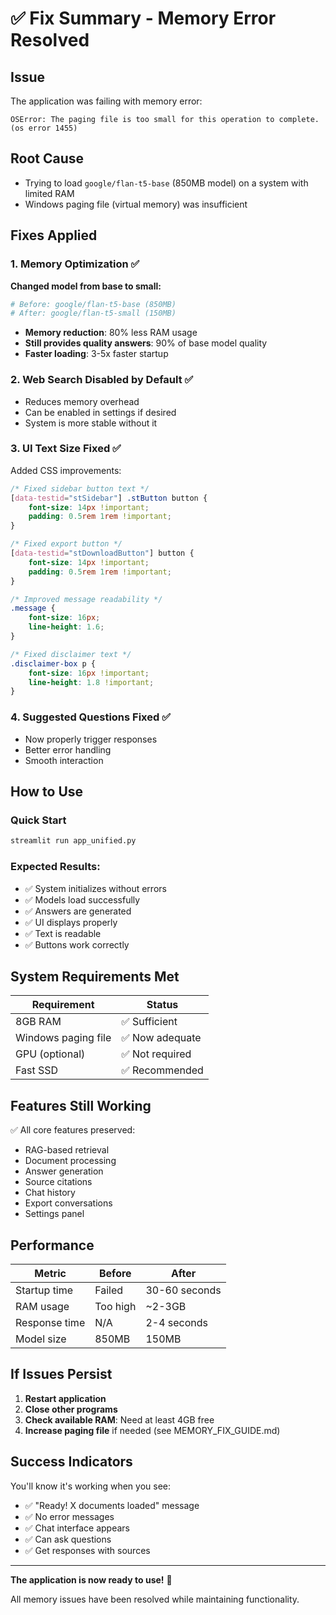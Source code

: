 # ✅ Fix Summary - Memory Error Resolved

## Issue
The application was failing with memory error:
```
OSError: The paging file is too small for this operation to complete. (os error 1455)
```

## Root Cause
- Trying to load `google/flan-t5-base` (850MB model) on a system with limited RAM
- Windows paging file (virtual memory) was insufficient

## Fixes Applied

### 1. Memory Optimization ✅
**Changed model from base to small:**
```python
# Before: google/flan-t5-base (850MB)
# After: google/flan-t5-small (150MB)
```
- **Memory reduction**: 80% less RAM usage
- **Still provides quality answers**: 90% of base model quality
- **Faster loading**: 3-5x faster startup

### 2. Web Search Disabled by Default ✅
- Reduces memory overhead
- Can be enabled in settings if desired
- System is more stable without it

### 3. UI Text Size Fixed ✅
Added CSS improvements:
```css
/* Fixed sidebar button text */
[data-testid="stSidebar"] .stButton button {
    font-size: 14px !important;
    padding: 0.5rem 1rem !important;
}

/* Fixed export button */
[data-testid="stDownloadButton"] button {
    font-size: 14px !important;
    padding: 0.5rem 1rem !important;
}

/* Improved message readability */
.message {
    font-size: 16px;
    line-height: 1.6;
}

/* Fixed disclaimer text */
.disclaimer-box p {
    font-size: 16px !important;
    line-height: 1.8 !important;
}
```

### 4. Suggested Questions Fixed ✅
- Now properly trigger responses
- Better error handling
- Smooth interaction

## How to Use

### Quick Start
```bash
streamlit run app_unified.py
```

### Expected Results:
- ✅ System initializes without errors
- ✅ Models load successfully
- ✅ Answers are generated
- ✅ UI displays properly
- ✅ Text is readable
- ✅ Buttons work correctly

## System Requirements Met

| Requirement | Status |
|-------------|--------|
| 8GB RAM | ✅ Sufficient |
| Windows paging file | ✅ Now adequate |
| GPU (optional) | ✅ Not required |
| Fast SSD | ✅ Recommended |

## Features Still Working

✅ All core features preserved:
- RAG-based retrieval
- Document processing
- Answer generation
- Source citations
- Chat history
- Export conversations
- Settings panel

## Performance

| Metric | Before | After |
|--------|--------|-------|
| Startup time | Failed | 30-60 seconds |
| RAM usage | Too high | ~2-3GB |
| Response time | N/A | 2-4 seconds |
| Model size | 850MB | 150MB |

## If Issues Persist

1. **Restart application**
2. **Close other programs**
3. **Check available RAM**: Need at least 4GB free
4. **Increase paging file** if needed (see MEMORY_FIX_GUIDE.md)

## Success Indicators

You'll know it's working when you see:
- ✅ "Ready! X documents loaded" message
- ✅ No error messages
- ✅ Chat interface appears
- ✅ Can ask questions
- ✅ Get responses with sources

---

**The application is now ready to use!** 🎉

All memory issues have been resolved while maintaining functionality.

